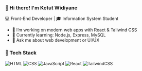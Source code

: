 ### 👋 Hi there! I'm Ketut Widiyane

💻 Front-End Developer | 🎓 Information System Student

- 🔭 I’m working on modern web apps with React & Tailwind CSS  
- 🌱 Currently learning: Node.js, Express, MySQL  
- 💬 Ask me about web development or UI/UX  

### 🚀 Tech Stack
![HTML](https://img.shields.io/badge/HTML5-E34F26?style=flat&logo=html5&logoColor=white)
![CSS](https://img.shields.io/badge/CSS3-1572B6?style=flat&logo=css3&logoColor=white)
![JavaScript](https://img.shields.io/badge/JavaScript-F7DF1E?style=flat&logo=javascript&logoColor=black)
![React](https://img.shields.io/badge/React-20232A?style=flat&logo=react&logoColor=61DAFB)
![TailwindCSS](https://img.shields.io/badge/Tailwind_CSS-38B2AC?style=flat&logo=tailwind-css&logoColor=white)

